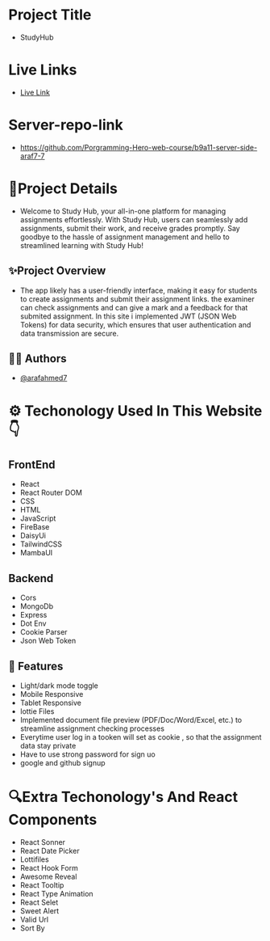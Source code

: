 # Project Title
- StudyHub
# Live Links
- [Live Link](https://assignment-11-6ac64.web.app/)
# Server-repo-link
- https://github.com/Porgramming-Hero-web-course/b9a11-server-side-araf7-7

# 📌Project Details
- Welcome to Study Hub, your all-in-one platform for managing assignments effortlessly. With Study Hub, users can seamlessly add assignments, submit their work, and receive grades promptly. Say goodbye to the hassle of assignment management and hello to streamlined learning with Study Hub!

## ✨Project Overview
- The app likely has a user-friendly interface, making it easy for students to create assignments and submit their assignment links. the examiner can check assignments and can give a mark and a feedback for that submited assignment. In this site i implemented JWT (JSON Web Tokens) for data security, which ensures that user authentication and data transmission are secure.


## ✍🏻 Authors

- [@arafahmed7](https://github.com/araf7-7)

# ⚙️ Techonology Used In This Website 👇
## FrontEnd 
- React
- React Router DOM
- CSS
- HTML
- JavaScript
- FireBase
- DaisyUi
- TailwindCSS
- MambaUI
## Backend
- Cors
- MongoDb
- Express
- Dot Env
- Cookie Parser
- Json Web Token

## 🔮 Features

- Light/dark mode toggle
- Mobile Responsive
- Tablet Responsive
- lottie Files
- Implemented document file preview (PDF/Doc/Word/Excel, etc.) to streamline assignment checking processes
- Everytime user log in a tooken will set as cookie , so that the assignment data stay private
- Have to use strong password for sign uo
- google and github signup

# 🔍Extra Techonology's And React Components
- React Sonner
- React Date Picker
- Lottifiles
- React Hook Form
- Awesome Reveal
- React Tooltip
- React Type Animation
- React Selet
- Sweet Alert
- Valid Url
- Sort By
